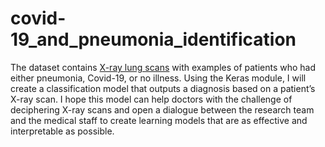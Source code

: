 # covid-19_and_pneumonia_identification
<p class="p__1qg33Igem5pAgn4kPMirjw">The dataset contains <a href="https://www.kaggle.com/pranavraikokte/covid19-image-dataset" target="_blank" rel="noopener" class="gamut-15hd59n-Anchor e14vpv2g0">X-ray lung scans</a> with examples of patients who had either pneumonia, Covid-19, or no illness. Using the Keras module, I will create a classification model that outputs a diagnosis based on a patient’s X-ray scan. I hope this model can help doctors with the challenge of deciphering X-ray scans and open a dialogue between the research team and the medical staff to create learning models that are as effective and interpretable as possible.</p>
